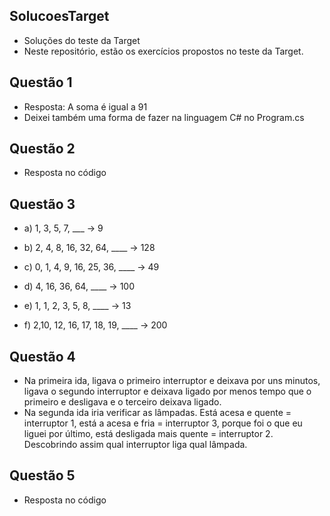 ## SolucoesTarget
- Soluções do teste da Target
- Neste repositório, estão os exercícios propostos no teste da Target.

## Questão 1

- Resposta: A soma é igual a 91
- Deixei também uma forma de fazer na linguagem C# no Program.cs

## Questão 2

- Resposta no código

## Questão 3

- a) 1, 3, 5, 7, ___ -> 9

- b) 2, 4, 8, 16, 32, 64, ____ -> 128

- c) 0, 1, 4, 9, 16, 25, 36, ____ -> 49

- d) 4, 16, 36, 64, ____ -> 100

- e) 1, 1, 2, 3, 5, 8, ____ -> 13

- f) 2,10, 12, 16, 17, 18, 19, ____ -> 200

## Questão 4

- Na primeira ida, ligava o primeiro interruptor e deixava por uns minutos, ligava o segundo interruptor e deixava ligado por menos tempo que o primeiro e desligava e o terceiro deixava ligado.
- Na segunda ida iria verificar as lâmpadas. Está acesa e quente = interruptor 1, está a acesa e fria = interruptor 3, porque foi o que eu liguei por último, está desligada mais quente = interruptor 2. Descobrindo assim qual interruptor liga qual lâmpada. 

## Questão 5

- Resposta no código